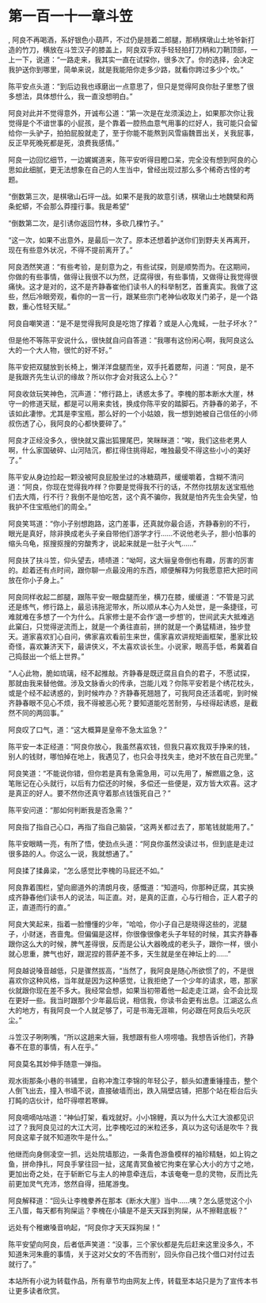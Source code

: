 # 第一百一十一章斗笠
,  阿良不再喝酒，系好银色小葫芦，不过仍是翘着二郎腿，那柄棋墩山土地爷新打造的竹刀，横放在斗笠汉子的膝盖上，阿良双手双手轻轻拍打刀柄和刀鞘顶部，一上一下，说道：“一路走来，我其实一直在试探你，很多次了。你的选择，会决定我护送你到哪里，简单来说，就是我能陪你走多少路，就看你跨过多少个坎。”
   陈平安点头道：“到后边我也琢磨出一点意思了，但只是觉得阿良你肚子里憋了很多想法，具体想什么，我一直没想明白。”
   阿良对此并不觉得意外，开诚布公道：“第一次是在龙须溪边上，如果那次你让我觉得是个不谙世事的小屁孩，是个靠着一腔热血意气用事的烂好人，我可能只会留给你一头驴子，拍拍屁股就走了，至于你能不能熬到风雪庙魏晋出关，关我屁事，反正早死晚死都是死，浪费我感情。”
   阿良一边回忆细节，一边娓娓道来，陈平安听得目瞪口呆，完全没有想到阿良的心思如此细腻，更无法想象在自己的人生当中，曾经出现过那么多个稀奇古怪的考题。
   “倒数第三次，是棋墩山石坪一战。如果不是我的故意引诱，棋墩山土地魏檗和两条蛇蟒，不会那么莽撞行事。我是希望”
   “倒数第二次，是引诱你返回竹林，多砍几棵竹子。”
   “这一次，如果不出意外，是最后一次了。原本还想着护送你们到野夫关再离开，现在有些意外状况，不得不提前离开了。”
   阿良洒然笑道：“有些考验，是刻意为之，有些试探，则是顺势而为。在这期间，你做的有些事情，做得让我很不以为然，迂腐得很，有些事情，又做得让我觉得很痛快。这才是对的，这不是齐静春崔他们读书人的科举制艺，首重真实。我做了这些，然后冷眼旁观，看你的一言一行，跟某些宗门老神仙收取关门弟子，是一个路数，重心性轻天赋。”
   阿良自嘲笑道：“是不是觉得我阿良是吃饱了撑着？或是人心鬼蜮，一肚子坏水？”
   但是他不等陈平安说什么，很快就自问自答道：“我哪有这份闲心啊，我阿良这么大的一个大人物，很忙的好不好。”
   陈平安把双腿放到长椅上，懒洋洋盘腿而坐，双手托着腮帮，问道：“阿良，是不是我跟齐先生认识的缘故？所以你才会对我这么上心？”
   阿良收敛玩笑神色，沉声道：“修行路上，诱惑太多了。李槐的那本断水大崖，林守一的修道天赋，都是可以用来卖钱，换成你陈平安的踏脚石。齐静春的弟子，不该如此凄惨。尤其是李宝瓶，那么好的一个小姑娘，我一想到她被自己信任的小师叔伤透了心，我阿良的心都快要碎了。”
   阿良才正经没多久，很快就又露出狐狸尾巴，笑眯眯道：“唉，我们这些老男人啊，什么家国破碎、山河陆沉，都扛得住挑得起，唯独最受不得这些小小的美好了。”
   陈平安从身边捡起一颗没被阿良屁股坐过的冰糖葫芦，缓缓嚼着，含糊不清问道：“阿良，你现在觉得我咋样？你要是觉得我不行的话，不然你找朋友送宝瓶他们去大隋，行不行？我倒不是怕吃苦，这个真不骗你，我就是怕齐先生会失望，怕我护不住宝瓶他们的周全。”
   阿良笑骂道：“你小子别想跑路，这门差事，还真就你最合适，齐静春别的不行，眼光是真好，除非换成老头子亲自带他们游学才行……不说他老头子，胆小怕事的缩头乌龟，抠搜抠搜的穷酸秀才，说起来就是一肚子火气……”
   阿良扶了扶斗笠，仰头望去，啧啧道：“呦呵，这大骊皇帝倒也有趣，厉害的厉害的。趁着还有点时间，跟你聊一点最没用的东西，顺便解释为何我愿意把大把时间放在你小子身上。”
   阿良同样收起二郎腿，跟陈平安一眼盘腿而坐，横刀在膝，缓缓道：“不管是习武还是练气，修行路上，最忌讳拖泥带水，所以顺从本心为人处世，是一条捷径，可难就难在多想了一个为什么。兵家修士是不会作‘退一步想’的，世间武夫大抵难逃此窠臼，只觉得逆流而上，就是一个勇往直前，拼的就是一个勇猛精进，独步登天。道家喜欢扪心自问，佛家喜欢看前生来世，儒家喜欢讲规矩画框架，墨家比较奇怪，喜欢兼济天下，最讲侠义，不太喜欢谈长生。小说家，眼高手低，希冀着自己捣鼓出一个纸上世界。”
   “人心此物，脆如琉璃，经不起推敲。齐静春是既迂腐且自负的君子，不愿试探，那就由我来替他做。涉及文脉香火的传承，岂能儿戏？你陈平安若是个绣花枕头，或是个经不起诱惑的，到时候咋办？齐静春死翘翘了，可我阿良还活着呢，到时候齐静春眼不见心不烦，我不得被恶心死？要知道能吃苦耐劳，与经得起诱惑，是截然不同的两回事。”
   阿良叹了口气，道：“这大概算是皇帝不急太监急？”
   陈平安一本正经道：“阿良你放心，我虽然喜欢钱，但我只喜欢我双手挣来的钱，别人的钱财，哪怕掉在地上，我遇见了，也只会寻找失主，绝对不放在自己兜里。”
   阿良笑道：“不能说你错，但你若是真有急需急用，可以先用了，解燃眉之急，这笔账记在心头就行，以后有力偿还的时候，多偿还一些便是，双方皆大欢喜。这才是真正的好人。要不然你还真守着那点钱饿死自己？”
   陈平安问道：“那如何判断我是否急需？”
   阿良指了指自己心口，再指了指自己脑袋，“这两关都过去了，那笔钱就能用了。”
   陈平安眼睛一亮，有所了悟，使劲点头道：“阿良你虽然没读过书，但到底是走过很多路的人。你这么一说，我就想通了。”
   阿良揉了揉鼻梁，“怎么感觉比李槐的马屁还不如。”
   阿良靠着围栏，望向廊道外的清朗月夜，感慨道：“知道吗，你那种迂腐，其实换成齐静春他们读书人的说法，叫正直。对，是真的正直，心与行相合，正人君子的正，直道而行的直。”
   阿良大笑起来，指着一脸懵懂的少年，“哈哈，你小子自己是晓得这些的，泥腿子，小财迷，吝啬鬼。但偏偏是这样，你很像很像老头子年轻的时候，其实齐静春跟你这么大的时候，脾气差得很，反而是公认大器晚成的老头子，跟你一样，很小就心思重，脾气也好，跟泥捏的菩萨差不多，天生就是坐在神坛上的……”
   阿良越说嗓音越低，只是骤然拔高，“当然了，我阿良是随心所欲惯了的，不是很喜欢你这种风格，当年就是因为这种感觉，让我拒绝了一个少年的请求，嗯，那家伙就跟你现在差不多大。我经常会想，如果当初带着他一起走走江湖，会不会比现在更好一些。我当时跟那个少年最后说，相信我，你读书会更有出息。江湖这么点大的地方，有我阿良一个人就足够了，可是书海无涯嘛，何必跟在阿良后头吃灰尘。”
   斗笠汉子咧咧嘴，“所以这趟来大骊，我想跟有些人唠唠嗑。我想告诉他们，齐静春不在意的事情，有人在乎。”
   阿良莫名其妙伸手随意一弹指。
   观水街那条小巷的书铺里，自称冲澹江李锦的年轻公子，额头如遭重锤撞击，整个人倒飞出去，撞入书墙不说，直接破墙而出，跌入隔壁店铺，把那个站在柜台后头打盹的店伙计，给吓得噤若寒蝉。
   阿良嘀嘀咕咕道：“神仙打架，看戏就好。小小锦鲤，真以为什么大江大浪都见识过了？我阿良见过的大江大河，比李槐吃过的米粒还多，真以为这句话是吹牛？我阿良这辈子就不知道吹牛是什么。”
   他继而向身侧凌空一抓，远处院墙那边，一条青色游鱼模样的袖珍精魅，如上钩之鱼，拼命挣扎，阿良手掌往回一扯，这尾青冥鱼被它拘束在掌心大小的方寸之地，更加出奇之处，在于斩断它与主人的神意牵连后，本该奄奄一息的灵物，反而比先前更加灵气充沛，悠然自得，扭尾游曳。
   阿良解释道：“回头让李槐豢养在那本《断水大崖》当中……咦？怎么感觉这个小王八蛋，每天都有狗屎运？李槐在小镇是不是天天踩到狗屎，从不擦鞋底板？”
   远处有个稚嫩嗓音响起，“阿良你才天天踩狗屎！”
   陈平安望向阿良，后者低声笑道：“没事，三个家伙都是先后赶来这里没多久，不知道朱河朱鹿的事情，关于这对父女的‘不告而别‘，回头你自己找个借口对付过去就行了。”
  本站所有小说为转载作品，所有章节均由网友上传，转载至本站只是为了宣传本书让更多读者欣赏。